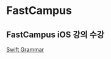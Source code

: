 # FastCampus

## FastCampus iOS 강의 수강

[Swift Grammar](https://github.com/Jwon9876/FastCampus/blob/main/Part1.%EC%9D%B4%EB%A1%A0/README.md)
